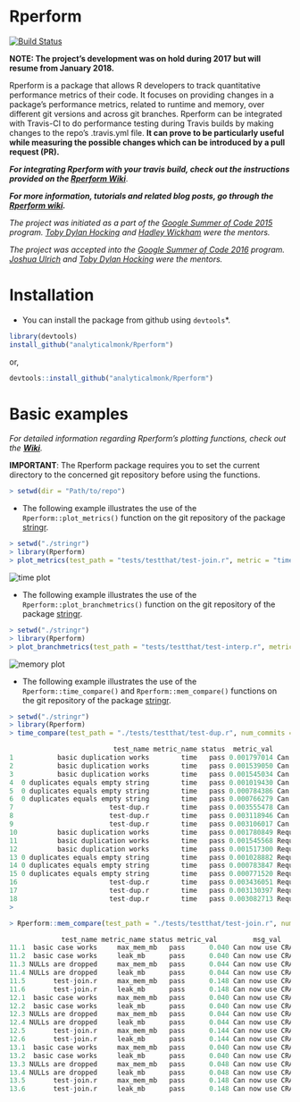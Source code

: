 
<!-- README.md is generated from README.Rmd. Please edit that file -->

# Rperform

[![Build
Status](https://travis-ci.org/analyticalmonk/Rperform.svg?branch=master)](https://travis-ci.org/analyticalmonk/Rperform)

**NOTE: The project’s development was on hold during 2017 but will
resume from January 2018.**

Rperform is a package that allows R developers to track quantitative
performance metrics of their code. It focuses on providing changes in a
package’s performance metrics, related to runtime and memory, over
different git versions and across git branches. Rperform can be
integrated with Travis-CI to do performance testing during Travis builds
by making changes to the repo’s .travis.yml file. **It can prove to be
particularly useful while measuring the possible changes which can be
introduced by a pull request (PR).**

***For integrating Rperform with your travis build, check out the
instructions provided on the [Rperform
Wiki](https://github.com/analyticalmonk/Rperform/wiki/Integrating-Rperform-with-Travis-CI)***.

***For more information, tutorials and related blog posts, go through
the [Rperform
wiki](https://github.com/analyticalmonk/Rperform/wiki/Integrating-Rperform-with-Travis-CI).***

*The project was initiated as a part of the [Google Summer of
Code 2015](https://github.com/rstats-gsoc/gsoc2015/wiki/Test-timings-on-Travis)
program. [Toby Dylan Hocking](https://github.com/tdhock) and [Hadley
Wickham](https://github.com/hadley) were the mentors.*

*The project was accepted into the [Google Summer of
Code 2016](https://github.com/rstats-gsoc/gsoc2016/wiki/Rperform:-Performance-analysis-of-R-package-code)
program. [Joshua Ulrich](https://github.com/joshuaulrich) and [Toby
Dylan Hocking](https://github.com/tdhock) were the mentors.*

# Installation

  - You can install the package from github using `devtools`\*.

<!-- end list -->

``` r
library(devtools)
install_github("analyticalmonk/Rperform")
```

or,

``` r
devtools::install_github("analyticalmonk/Rperform")
```

# Basic examples

*For detailed information regarding Rperform’s plotting functions, check
out the
**[Wiki](https://github.com/analyticalmonk/Rperform/wiki/Plotting-package-metrics-with-Rperform)**.*

**IMPORTANT**: The Rperform package requires you to set the current
directory to the concerned git repository before using the functions.

``` r
> setwd(dir = "Path/to/repo")
```

  - The following example illustrates the use of the
    `Rperform::plot_metrics()` function on the git repository of the
    package [stringr](https://github.com/tdhock/stringr).

<!-- end list -->

``` r
> setwd("./stringr")
> library(Rperform)
> plot_metrics(test_path = "tests/testthat/test-join.r", metric = "time", num_commits = 10, save_data = FALSE, save_plots = FALSE)
```

![time plot](images/Rplot_time.jpeg)

  - The following example illustrates the use of the
    `Rperform::plot_branchmetrics()` function on the git repository of
    the package [stringr](https://github.com/tdhock/stringr).

<!-- end list -->

``` r
> setwd("./stringr")
> library(Rperform)
> plot_branchmetrics(test_path = "tests/testthat/test-interp.r", metric = "memory", branch1 = "rperform_test", branch2 = "master", save_data = F, save_plots = F)
```

![memory plot](images/Rplot_branchmem.jpeg)

  - The following example illustrates the use of the
    `Rperform::time_compare()` and `Rperform::mem_compare()` functions
    on the git repository of the package
    [stringr](https://github.com/tdhock/stringr).

<!-- end list -->

``` r
> setwd("./stringr")
> library(Rperform)
> time_compare(test_path = "./tests/testthat/test-dup.r", num_commits = 2)

                          test_name metric_name status  metric_val         msg_val           date_time
1           basic duplication works        time   pass 0.001797014 Can now use CRA 2015-01-08 14:09:43
2           basic duplication works        time   pass 0.001539050 Can now use CRA 2015-01-08 14:09:43
3           basic duplication works        time   pass 0.001545034 Can now use CRA 2015-01-08 14:09:43
4  0 duplicates equals empty string        time   pass 0.001019430 Can now use CRA 2015-01-08 14:09:43
5  0 duplicates equals empty string        time   pass 0.000784386 Can now use CRA 2015-01-08 14:09:43
6  0 duplicates equals empty string        time   pass 0.000766279 Can now use CRA 2015-01-08 14:09:43
7                        test-dup.r        time   pass 0.003555478 Can now use CRA 2015-01-08 14:09:43
8                        test-dup.r        time   pass 0.003118946 Can now use CRA 2015-01-08 14:09:43
9                        test-dup.r        time   pass 0.003106017 Can now use CRA 2015-01-08 14:09:43
10          basic duplication works        time   pass 0.001780849 Require latest  2015-01-08 14:03:37
11          basic duplication works        time   pass 0.001545568 Require latest  2015-01-08 14:03:37
12          basic duplication works        time   pass 0.001517300 Require latest  2015-01-08 14:03:37
13 0 duplicates equals empty string        time   pass 0.001028882 Require latest  2015-01-08 14:03:37
14 0 duplicates equals empty string        time   pass 0.000783847 Require latest  2015-01-08 14:03:37
15 0 duplicates equals empty string        time   pass 0.000771520 Require latest  2015-01-08 14:03:37
16                       test-dup.r        time   pass 0.003436051 Require latest  2015-01-08 14:03:37
17                       test-dup.r        time   pass 0.003130397 Require latest  2015-01-08 14:03:37
18                       test-dup.r        time   pass 0.003082713 Require latest  2015-01-08 14:03:37
> 
```

``` r
> Rperform::mem_compare(test_path = "./tests/testthat/test-join.r", num_commits = 1)

             test_name metric_name status metric_val         msg_val           date_time
11.1  basic case works     max_mem_mb   pass      0.040 Can now use CRA 2015-01-08 14:09:43
11.2  basic case works     leak_mb      pass      0.040 Can now use CRA 2015-01-08 14:09:43
11.3 NULLs are dropped     max_mem_mb   pass      0.044 Can now use CRA 2015-01-08 14:09:43
11.4 NULLs are dropped     leak_mb      pass      0.044 Can now use CRA 2015-01-08 14:09:43
11.5       test-join.r     max_mem_mb   pass      0.148 Can now use CRA 2015-01-08 14:09:43
11.6       test-join.r     leak_mb      pass      0.148 Can now use CRA 2015-01-08 14:09:43
12.1  basic case works     max_mem_mb   pass      0.040 Can now use CRA 2015-01-08 14:09:43
12.2  basic case works     leak_mb      pass      0.040 Can now use CRA 2015-01-08 14:09:43
12.3 NULLs are dropped     max_mem_mb   pass      0.044 Can now use CRA 2015-01-08 14:09:43
12.4 NULLs are dropped     leak_mb      pass      0.044 Can now use CRA 2015-01-08 14:09:43
12.5       test-join.r     max_mem_mb   pass      0.144 Can now use CRA 2015-01-08 14:09:43
12.6       test-join.r     leak_mb      pass      0.144 Can now use CRA 2015-01-08 14:09:43
13.1  basic case works     max_mem_mb   pass      0.040 Can now use CRA 2015-01-08 14:09:43
13.2  basic case works     leak_mb      pass      0.040 Can now use CRA 2015-01-08 14:09:43
13.3 NULLs are dropped     max_mem_mb   pass      0.048 Can now use CRA 2015-01-08 14:09:43
13.4 NULLs are dropped     leak_mb      pass      0.048 Can now use CRA 2015-01-08 14:09:43
13.5       test-join.r     max_mem_mb   pass      0.148 Can now use CRA 2015-01-08 14:09:43
13.6       test-join.r     leak_mb      pass      0.148 Can now use CRA 2015-01-08 14:09:43
```
